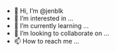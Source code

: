 - 👋 Hi, I’m @jenblk
- 👀 I’m interested in ...
- 🌱 I’m currently learning ...
- 💞️ I’m looking to collaborate on ...
- 📫 How to reach me ...

<!---
jenblk/jenblk is a ✨ special ✨ repository because its `README.md` (this file) appears on your GitHub profile.
You can click the Preview link to take a look at your changes.
--->

